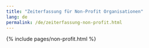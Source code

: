 ```yaml
---
title: "Zeiterfassung für Non-Profit Organisationen"
lang: de
permalink: /de/zeiterfassung-non-profit.html
---
```


{% include pages/non-profit.html %}
 
